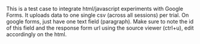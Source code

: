 This is a test case to integrate html/javascript experiments with Google Forms. It uploads data to one single csv (across all sessions) per trial.
On google forms, just have one text field (paragraph). Make sure to note the id of this field and the response form url using the source viewer (ctrl+u), edit accordingly on the html.
